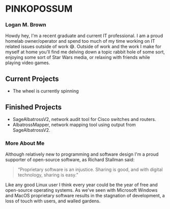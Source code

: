 # **PINKOPOSSUM**
### Logan M. Brown

Howdy hey, I'm a recent graduate and current IT professional. I am a proud homelab owner/operator and spend too much of my time working on IT related issues outside of work 😅. Outside of work and the work I make for myself at home you'll find me delving down a topic rabbit hole of some sort, enjoying some sort of Star Wars media, or relaxing with friends while playing video games.

## Current Projects
- The wheel is currently spinning

## Finished Projects
- SageAlbatrossV2, network audit tool for Cisco switches and routers.
- AlbatrossMapper, network mapping tool using output from SageAlbatrossV2.

### More About Me
Although relatively new to programming and software design I'm a proud supporter of open-source software, as Richard Stallman said:
>“Proprietary software is an injustice. Sharing is good, and with digital technology, sharing is easy.” 

Like any good Linux user I think every year could be the year of free and open-source operating systems. As we've seen with Microsoft Windows and MacOS proprietary software results in the stagnation of development, a loss of touch with users, and walled gardens. 


<!-- ### ✉️ Find me on
![image](https://img.shields.io/badge/ProtonMail-8B89CC?style=for-the-badge&logo=protonmail&logoColor=white)
![image](https://img.shields.io/badge/LinkedIn-0077B5?style=for-the-badge&logo=linkedin&logoColor=white)
![image](https://img.shields.io/badge/Reddit-FF4500?style=for-the-badge&logo=reddit&logoColor=white)

### 💸 Help Support My Work
![image](https://img.shields.io/badge/PayPal-00457C?style=for-the-badge&logo=paypal&logoColor=white)
![image](https://img.shields.io/badge/Buy_Me_A_Coffee-FFDD00?style=for-the-badge&logo=buy-me-a-coffee&logoColor=black)
![image](https://img.shields.io/badge/monero-FF6600?style=for-the-badge&logo=monero&logoColor=white)
-->
